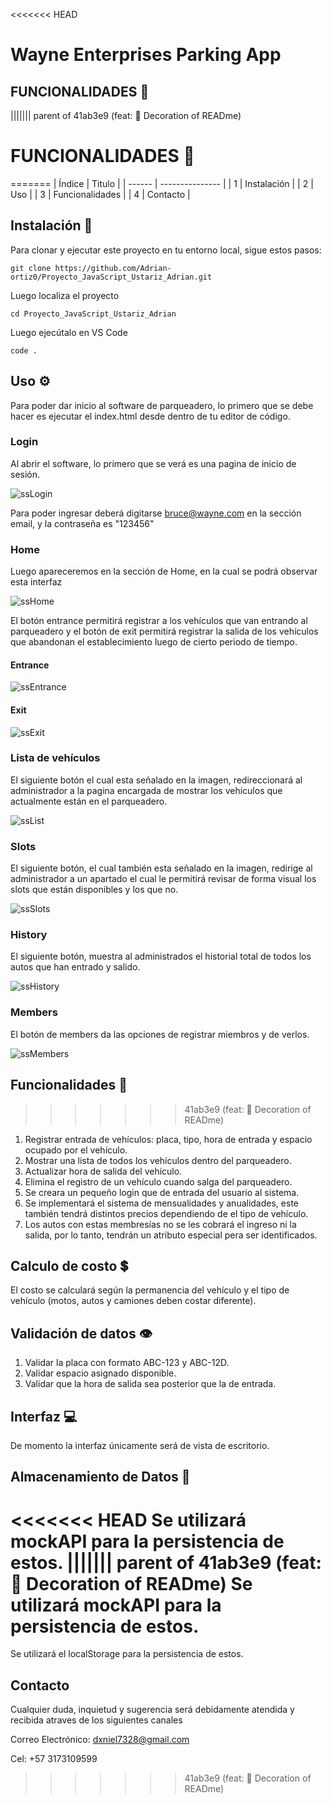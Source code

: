 <<<<<<< HEAD
# Wayne Enterprises Parking App

## FUNCIONALIDADES 📏
||||||| parent of 41ab3e9 (feat: :art: Decoration of READme)
# FUNCIONALIDADES 📏
=======
| Índice | Titulo          |
| ------ | --------------- |
| 1      | Instalación     |
| 2      | Uso             |
| 3      | Funcionalidades |
| 4      | Contacto        |

## Instalación 🔩

Para clonar y ejecutar este proyecto en tu entorno local, sigue estos pasos:

```
git clone https://github.com/Adrian-ortiz0/Proyecto_JavaScript_Ustariz_Adrian.git
```

Luego localiza el proyecto

```
cd Proyecto_JavaScript_Ustariz_Adrian
```

Luego ejecútalo en VS Code

```
code .
```

## Uso ⚙

Para poder dar inicio al software de parqueadero, lo primero que se debe hacer es ejecutar el index.html desde dentro de tu editor de código.

### Login

Al abrir el software, lo primero que se verá es una pagina de inicio de sesión.

![ssLogin](C:\Users\Danie\Desktop\Proyecto_JavaScript_Ustariz_Adrian\images\ssLogin.PNG)

Para poder ingresar deberá digitarse bruce@wayne.com en la sección email, y la contraseña es "123456"

### Home

Luego apareceremos en la sección de Home, en la cual se podrá observar esta interfaz

![ssHome](C:\Users\Danie\Desktop\Proyecto_JavaScript_Ustariz_Adrian\images\ssHome.PNG)

El botón entrance permitirá registrar a los vehículos que van entrando al parqueadero y el botón de exit permitirá registrar la salida de los vehículos que abandonan el establecimiento luego de cierto periodo de tiempo.

#### Entrance

![ssEntrance](C:\Users\Danie\Desktop\Proyecto_JavaScript_Ustariz_Adrian\images\ssEntrance.PNG)

#### Exit

![ssExit](C:\Users\Danie\Desktop\Proyecto_JavaScript_Ustariz_Adrian\images\ssExit.PNG)

### Lista de vehículos

El siguiente botón el cual esta señalado en la imagen, redireccionará al administrador a la pagina encargada de mostrar los vehículos que actualmente están en el parqueadero.

![ssList](C:\Users\Danie\Desktop\Proyecto_JavaScript_Ustariz_Adrian\images\ssList.PNG)

### Slots

El siguiente botón, el cual también esta señalado en la imagen, redirige al administrador a un apartado el cual le permitirá revisar de forma visual los slots que están disponibles y los que no.

![ssSlots](C:\Users\Danie\Desktop\Proyecto_JavaScript_Ustariz_Adrian\images\ssSlots.PNG)

### History

El siguiente botón, muestra al administrados el historial total de todos los autos que han entrado y salido.

![ssHistory](C:\Users\Danie\Desktop\Proyecto_JavaScript_Ustariz_Adrian\images\ssHistory.PNG)

### Members

El botón de members da las opciones de registrar miembros y de verlos.

![ssMembers](C:\Users\Danie\Desktop\Proyecto_JavaScript_Ustariz_Adrian\images\ssMembers.PNG)

## Funcionalidades 📏
>>>>>>> 41ab3e9 (feat: :art: Decoration of READme)

1. Registrar entrada de vehículos: placa, tipo, hora de entrada y espacio ocupado por el vehículo.
2. Mostrar una lista de todos los vehículos dentro del parqueadero.
3. Actualizar hora de salida del vehículo.
4. Elimina el registro de un vehículo cuando salga del parqueadero.
5. Se creara un pequeño login que de entrada del usuario al sistema.
6. Se implementará el sistema de mensualidades y anualidades, este también tendrá distintos precios dependiendo de el tipo de vehículo.
7. Los autos con estas membresías no se les cobrará el ingreso ni la salida, por lo tanto, tendrán un atributo especial pera ser identificados.

## Calculo de costo 💲

El costo se calculará según la permanencia del vehículo y el tipo de vehículo (motos, autos y camiones deben costar diferente).

## Validación de datos 👁

1. Validar la placa con formato ABC-123 y ABC-12D.
2. Validar espacio asignado disponible.
3. Validar que la hora de salida sea posterior que la de entrada.

## Interfaz 💻

De momento la interfaz únicamente será de vista de escritorio.

## Almacenamiento de Datos 📩

<<<<<<< HEAD
Se utilizará mockAPI para la persistencia de estos.
||||||| parent of 41ab3e9 (feat: :art: Decoration of READme)
Se utilizará mockAPI para la persistencia de estos.
=======
Se utilizará el localStorage para la persistencia de estos.

## Contacto

Cualquier duda, inquietud y sugerencia será debidamente atendida y recibida atraves de los siguientes canales

Correo Electrónico: dxniel7328@gmail.com

Cel: +57 3173109599
>>>>>>> 41ab3e9 (feat: :art: Decoration of READme)
